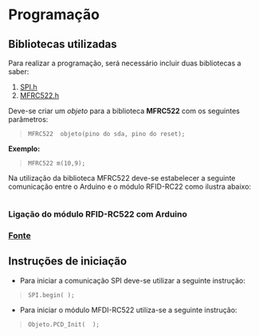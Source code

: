 # Programação

## Bibliotecas utilizadas
Para realizar a programação, será necessário incluir duas bibliotecas a saber:
<ol>
<li><a href="https://www.arduino.cc/en/reference/SPI">SPI.h</a></li>
<li><a href="https://github.com/miguelbalboa/rfid">MFRC522.h</a></li>
</ol>

Deve-se criar um *objeto* para a biblioteca **MFRC522** com os seguintes parâmetros:

> `MFRC522  objeto(pino do sda, pino do reset);`

**Exemplo:**

> `MFRC522 m(10,9);`

Na utilização da biblioteca MFRC522 deve-se estabelecer a seguinte comunicação entre o Arduino e o módulo RFID-RC22 como ilustra abaixo:

<img source="image2_1" />

### Ligação do módulo RFID-RC522 com Arduino
### <a href="http://blog.moduloeletronica.com.br/cartoes-rfid-e-o-modulo-mfrc522/">Fonte</a>

## Instruções de iniciação

- Para iniciar a comunicação SPI deve-se utilizar a seguinte instrução:

> `SPI.begin( );`

- Para iniciar o módulo MFDI-RC522 utiliza-se a seguinte instrução:

> `Objeto.PCD_Init(  );`
